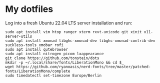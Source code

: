 # My dotfiles

Log into a fresh Ubuntu 22.04 LTS server installation and run:

```
sudo apt install vim htop ranger xterm rxvt-unicode git xinit x11-server-utils
sudo apt install xmonad libghc-xmonad-dev libghc-xmonad-contrib-dev suckless-tools xmobar rofi
sudo apt install qutebrowser 
sudo apt install nitrogen picom lxappearance
git clone https://github.com/tonstein/dots
mkdir -p ~/.local/share/fonts/LiberationMono && cd $_
wget https://github.com/ryanoasis/nerd-fonts/tree/master/patched-fonts/LiberationMono/complete
sudo timedatectl set-timezone Europe/Berlin
```
